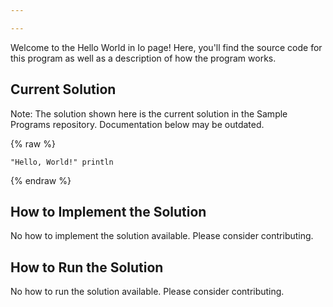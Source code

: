 ```yaml
---

---
```


Welcome to the Hello World in Io page! Here, you'll find the source code for this program as well as a description of how the program works.

## Current Solution

Note: The solution shown here is the current solution in the Sample Programs repository. Documentation below may be outdated.

{% raw %}

```Io
"Hello, World!" println

```

{% endraw %}

## How to Implement the Solution

No how to implement the solution available. Please consider contributing.

## How to Run the Solution

No how to run the solution available. Please consider contributing.